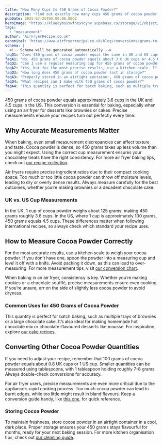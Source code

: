 ```yaml
---
title: "How Many Cups Is 450 Grams of Cocoa Powder?"
description: "Find out exactly how many cups 450 grams of cocoa powder equals for perfect baking every time. Includes UK and US conversions."
pubDate: 2025-07-26T00:00:00.000Z
heroImage: "https://klueoymssxwfnxsvcyhv.supabase.co/storage/v1/object/public/Shmucket/how-many-cups-is-450-grams-of-cocoa-powder.webp"
tags:
  - "measurement"
author: "AirFryerRecipe.co.uk"
canonical: "https://www.airfryerrecipe.co.uk/blog/conversions/grams-to-cups/how-many-cups-is-450-grams-of-cocoa-powder"
schema: |
  <!-- Schema will be generated automatically -->
faqQ1: "Does 450 grams of cocoa powder equal the same in UK and US cups?"
faqA1: "No, 450 grams of cocoa powder equals about 3.6 UK cups or 4.5 US cups. The difference arises because UK cups are slightly larger than US cups. Always check which measurement standard your recipe uses for accuracy."
faqQ2: "Can I use a regular measuring cup for 450 grams of cocoa powder?"
faqA2: "Yes, but for the most precise results, use a kitchen scale. If using a measuring cup, spoon the cocoa powder in lightly and level it off without packing. This method helps avoid over-measuring, which can affect your recipe’s texture."
faqQ3: "How long does 450 grams of cocoa powder last in storage?"
faqA3: "Properly stored in an airtight container, 450 grams of cocoa powder can last up to 2 years. Keep it in a cool, dark place to preserve its flavour and quality. Avoid humid environments to prevent clumping."
faqQ4: "What recipes can I make with 450 grams of cocoa powder?"
faqA4: "This quantity is perfect for batch baking, such as multiple trays of brownies, a large chocolate cake, or homemade hot chocolate mix. It’s also ideal for air fryer desserts like chocolate cookies or mug cakes. Explore our <a href=https://www.airfryerrecipe.co.uk/recipes>recipe section</a> for ideas."
---
```

<p>450 grams of cocoa powder equals approximately 3.6 cups in the UK and 4.5 cups in the US. This conversion is essential for baking, especially when using an air fryer for desserts like brownies or cakes. Precise measurements ensure your recipes turn out perfectly every time.</p>

<h2>Why Accurate Measurements Matter</h2>
<p>When baking, even small measurement discrepancies can affect texture and taste. Cocoa powder is dense, so 450 grams takes up less volume than you might expect. Using the correct cup measurement ensures your chocolatey treats have the right consistency. For more air fryer baking tips, check out <a href=https://www.airfryerrecipe.co.uk/recipes>our recipe collection</a>.</p>

<p>Air fryers require precise ingredient ratios due to their compact cooking space. Too much or too little cocoa powder can throw off moisture levels, leading to dry or overly dense results. Always measure carefully for the best outcomes, whether you’re making brownies or a decadent chocolate cake.</p>

<h3>UK vs. US Cup Measurements</h3>
<p>In the UK, 1 cup of cocoa powder weighs about 125 grams, making 450 grams roughly 3.6 cups. In the US, where 1 cup is approximately 100 grams, 450 grams equals 4.5 cups. These differences matter when following international recipes, so always check which standard your recipe uses.</p>

<h2>How to Measure Cocoa Powder Correctly</h2>
<p>For the most accurate results, use a kitchen scale to weigh your cocoa powder. If you don’t have one, spoon the powder into a measuring cup and level it off with a knife. Avoid packing it down, as this can lead to over-measuring. For more measurement tips, visit <a href=https://www.airfryerrecipe.co.uk/air-fryer-conversion-chart>our conversion chart</a>.</p>

<p>When baking in an air fryer, consistency is key. Whether you’re making cookies or a chocolate soufflé, precise measurements ensure even cooking. If you’re unsure, err on the side of slightly less cocoa powder to avoid dryness.</p>

<h3>Common Uses for 450 Grams of Cocoa Powder</h3>
<p>This quantity is perfect for batch baking, such as multiple trays of brownies or a large chocolate cake. It’s also ideal for making homemade hot chocolate mix or chocolate-flavoured desserts like mousse. For inspiration, explore <a href=https://www.airfryerrecipe.co.uk/recipe-category/cakes>our cake recipes</a>.</p>

<h2>Converting Other Cocoa Powder Quantities</h2>
<p>If you need to adjust your recipe, remember that 100 grams of cocoa powder equals about 0.8 UK cups or 1 US cup. Smaller quantities can be measured using tablespoons, with 1 tablespoon holding roughly 7-8 grams. Always double-check conversions for accuracy.</p>

<p>For air fryer users, precise measurements are even more critical due to the appliance’s rapid cooking process. Too much cocoa powder can lead to burnt edges, while too little might result in bland flavours. Keep a conversion guide handy, like <a href=https://www.airfryerrecipe.co.uk/air-fryer-conversion-chart>this one</a>, for quick reference.</p>

<h3>Storing Cocoa Powder</h3>
<p>To maintain freshness, store cocoa powder in an airtight container in a cool, dark place. Proper storage ensures your 450 grams stays flavourful for months, ready for your next baking session. For more kitchen organisation tips, check out <a href=https://www.airfryerrecipe.co.uk/air-fryer-cleaner>our cleaning guide</a>.</p>
